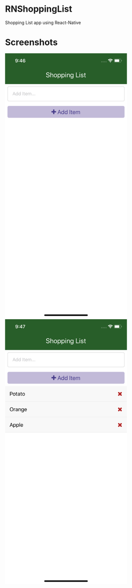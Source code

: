 # RNShoppingList
Shopping List app using React-Native

# Screenshots
<img src="screenshots/1.png" width="400"> <img src="screenshots/2.png" width="400">
